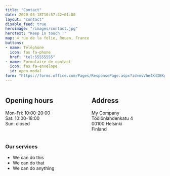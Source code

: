 ```yaml
---
title: "Contact"
date: 2020-03-18T10:57:42+01:00
layout: "contact"
disable_feed: true
heroimage: "/images/contact.jpg"
herotext: "Keep in touch !"
map: 4 rue de la folie, Rouen, France
buttons:
- name: Téléphone
  icon: fas fa-phone
  href: "tel:55555555"
- name: Formulaire de contact
  icon: fas fa-envelope
  id: open-modal
form: "https://forms.office.com/Pages/ResponsePage.aspx?id=mvVhe4X4IEKgK4V51PL4v-8H4BRoO1pEsNnkzVJrZtdUMktRTDNPQTFVOEpIU0ZKVkVPME4xNElQVy4u"
---
```


<div class="columns is-multiline is-mobile">
    <div class="column">
        <h2 class="title is-4">Opening hours</h2>
        <p>Mon-Fri: 10:00-20:00<br>
        Sat: 10:00-18:00<br>
        Sun: closed</p>
    </div>
    <div class="column">
        <h2 class="title is-4">Address</h2>
        <p>My Company <br>Töölönlahdenkatu 4 <br>00100 Helsinki<br>Finland</p>
    </div>
</div>

### Our services
- We can do this
- We can do that
- We can do anything
